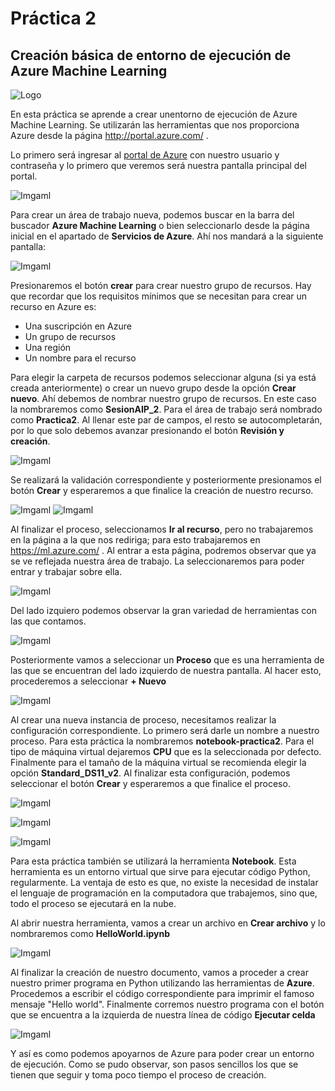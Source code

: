 # Práctica 2
## Creación básica de entorno de ejecución de Azure Machine Learning

![Logo](https://github.com/AngelAlbertoCT/Creacion-basica-Azure-Machine-Learning/blob/main/Imagenes/Nub8-Machine-Learning-With-Azure-2.jpg)

En esta práctica se aprende a crear unentorno de ejecución de Azure Machine Learning. Se utilizarán las herramientas que nos proporciona Azure desde la página http://portal.azure.com/ .

Lo primero será ingresar al [portal de Azure](http://portal.azure.com/) con nuestro usuario y contraseña y lo primero que veremos será nuestra pantalla principal del portal. 

![Imgaml](https://github.com/AngelAlbertoCT/Creacion-basica-Azure-Machine-Learning/blob/main/Imagenes/Imagen1.png)

Para crear un área de trabajo nueva, podemos buscar en la barra del buscador **Azure Machine Learning** o bien seleccionarlo desde la página inicial en el apartado de **Servicios de Azure**. Ahí nos mandará a la siguiente pantalla:

![Imgaml](https://github.com/AngelAlbertoCT/Creacion-basica-Azure-Machine-Learning/blob/main/Imagenes/Imagen2.png)

Presionaremos el botón **crear** para crear nuestro grupo de recursos. Hay que recordar que los requisitos mínimos que se necesitan para crear un recurso en Azure es:
* Una suscripción en Azure
* Un grupo de recursos
* Una región
* Un nombre para el recurso 

Para elegir la carpeta de recursos podemos seleccionar alguna (si ya está creada anteriormente) o crear un nuevo grupo desde la opción **Crear nuevo**. Ahí debemos de nombrar nuestro grupo de recursos. En este caso la nombraremos como **SesionAIP_2**. Para el área de trabajo será nombrado como **Practica2**. Al llenar este par de campos, el resto se autocompletarán, por lo que solo debemos avanzar presionando el botón **Revisión y creación**.

![Imgaml](https://github.com/AngelAlbertoCT/Creacion-basica-Azure-Machine-Learning/blob/main/Imagenes/Imagen3.png)

Se realizará la validación correspondiente y posteriormente presionamos el botón **Crear** y esperaremos a que finalice la creación de nuestro recurso.

![Imgaml](https://github.com/AngelAlbertoCT/Creacion-basica-Azure-Machine-Learning/blob/main/Imagenes/Imagen4.png)
![Imgaml](https://github.com/AngelAlbertoCT/Creacion-basica-Azure-Machine-Learning/blob/main/Imagenes/Imagen5.png)

Al finalizar el proceso, seleccionamos **Ir al recurso**, pero no trabajaremos en la página a la que nos rediriga; para esto trabajaremos en https://ml.azure.com/ . Al entrar a esta página, podremos observar que ya se ve reflejada nuestra área de trabajo. La seleccionaremos para poder entrar y trabajar sobre ella.

![Imgaml](https://github.com/AngelAlbertoCT/Creacion-basica-Azure-Machine-Learning/blob/main/Imagenes/Imagen6.png)

Del lado izquiero podemos observar la gran variedad de herramientas con las que contamos. 

![Imgaml](https://github.com/AngelAlbertoCT/Creacion-basica-Azure-Machine-Learning/blob/main/Imagenes/Imagen7.png)

Posteriormente vamos a seleccionar un **Proceso** que es una herramienta de las que se encuentran del lado izquierdo de nuestra pantalla. Al hacer esto, procederemos a seleccionar **+ Nuevo**

![Imgaml](https://github.com/AngelAlbertoCT/Creacion-basica-Azure-Machine-Learning/blob/main/Imagenes/Imagen8.png)

Al crear una nueva instancia de proceso, necesitamos realizar la configuración correspondiente. Lo primero será darle un nombre a nuestro proceso. Para esta práctica la nombraremos **notebook-practica2**. Para el tipo de máquina virtual dejaremos **CPU** que es la seleccionada por defecto. Finalmente para el tamaño de la máquina virtual se recomienda elegir la opción **Standard_DS11_v2**. Al finalizar esta configuración, podemos seleccionar el botón **Crear** y esperaremos a que finalice el proceso.

![Imgaml](https://github.com/AngelAlbertoCT/Creacion-basica-Azure-Machine-Learning/blob/main/Imagenes/Imagen9.png)

![Imgaml](https://github.com/AngelAlbertoCT/Creacion-basica-Azure-Machine-Learning/blob/main/Imagenes/Imagen10.png)

![Imgaml](https://github.com/AngelAlbertoCT/Creacion-basica-Azure-Machine-Learning/blob/main/Imagenes/Imagen11.png)

Para esta práctica también se utilizará la herramienta **Notebook**. Esta herramienta es un entorno virtual que sirve para ejecutar código Python, regularmente. La ventaja de esto es que, no existe la necesidad de instalar el lenguaje de programación en la computadora que trabajemos, sino que, todo el proceso se ejecutará en la nube.  

Al abrir nuestra herramienta, vamos a crear un archivo en  **Crear archivo** y lo nombraremos como **HelloWorld.ipynb**

![Imgaml](https://github.com/AngelAlbertoCT/Creacion-basica-Azure-Machine-Learning/blob/main/Imagenes/Imagen12.png)

Al finalizar la creación de nuestro documento, vamos a proceder a crear nuestro primer programa en Python utilizando las herramientas de **Azure**. Procedemos a escribir el código correspondiente para imprimir el famoso mensaje "Hello world". Finalmente corremos nuestro programa con el botón que se encuentra a la izquierda de nuestra línea de código **Ejecutar celda**

![Imgaml](https://github.com/AngelAlbertoCT/Creacion-basica-Azure-Machine-Learning/blob/main/Imagenes/Imagen13.png)

Y así es como podemos apoyarnos de Azure para poder crear un entorno de ejecución. Como se pudo observar, son pasos sencillos los que se tienen que seguir y toma poco tiempo el proceso de creación.
